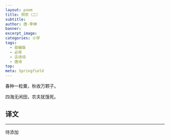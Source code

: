 ```yaml
---
layout: poem
title: 悯农（二）
subtitle: 
author: 唐·李绅
banner: 
excerpt_image: 
categories: 小学
tags:
  - 部编版
  - 必背
  - 古诗词
  - 唐诗
top: 
meta: Springfield
---
```


春种一粒粟，秋收万颗子。

四海无闲田，农夫犹饿死。


## 译文

---

待添加